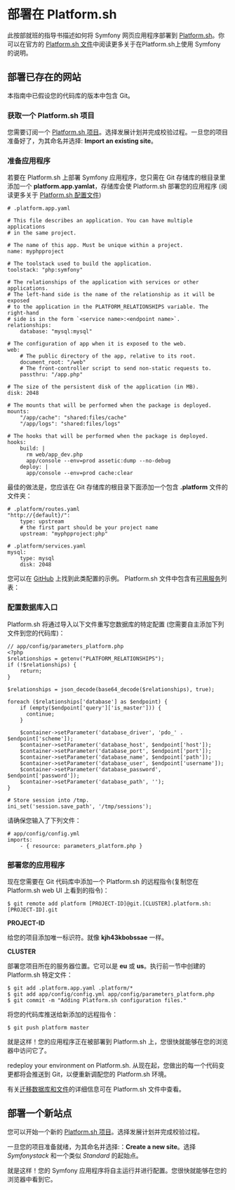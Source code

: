# 部署在 Platform.sh

此按部就班的指导书描述如何将 Symfony 网页应用程序部署到 [Platform.sh](https://platform.sh/)。你可以在官方的 [Platform.sh 文件](https://docs.platform.sh/)中阅读更多关于在Platform.sh上使用 Symfony 的说明。

## 部署已存在的网站

本指南中已假设您的代码库的版本中包含 Git。

### 获取一个 Platform.sh 项目

您需要订阅一个 [Platform.sh 项目](https://marketplace.commerceguys.com/platform/buy-now)。选择发展计划并完成校验过程。一旦您的项目准备好了，为其命名并选择: **Import an existing site**。

### 准备应用程序

若要在 Platform.sh 上部署 Symfony 应用程序，您只需在 Git 存储库的根目录里添加一个 **platform.app.yamlat**，存储库会使 Platform.sh 部署您的应用程序 (阅读更多关于 [Platform.sh 配置文件](https://docs.platform.sh/))

```
# .platform.app.yaml

# This file describes an application. You can have multiple applications
# in the same project.

# The name of this app. Must be unique within a project.
name: myphpproject

# The toolstack used to build the application.
toolstack: "php:symfony"

# The relationships of the application with services or other applications.
# The left-hand side is the name of the relationship as it will be exposed
# to the application in the PLATFORM_RELATIONSHIPS variable. The right-hand
# side is in the form `<service name>:<endpoint name>`.
relationships:
    database: "mysql:mysql"

# The configuration of app when it is exposed to the web.
web:
    # The public directory of the app, relative to its root.
    document_root: "/web"
    # The front-controller script to send non-static requests to.
    passthru: "/app.php"

# The size of the persistent disk of the application (in MB).
disk: 2048

# The mounts that will be performed when the package is deployed.
mounts:
    "/app/cache": "shared:files/cache"
    "/app/logs": "shared:files/logs"

# The hooks that will be performed when the package is deployed.
hooks:
    build: |
      rm web/app_dev.php
      app/console --env=prod assetic:dump --no-debug
    deploy: |
      app/console --env=prod cache:clear
```

最佳的做法是，您应该在 Git 存储库的根目录下面添加一个包含 **.platform** 文件的 文件夹：

```
# .platform/routes.yaml
"http://{default}/":
    type: upstream
    # the first part should be your project name
    upstream: "myphpproject:php"

# .platform/services.yaml
mysql:
    type: mysql
    disk: 2048

```

您可以在 [GitHub](https://github.com/platformsh/platformsh-examples) 上找到此类配置的示例。 Platform.sh 文件中包含有[可用服务](https://docs.platform.sh/#configure-services)列表：

### 配置数据库入口

Platform.sh 将通过导入以下文件重写您数据库的特定配置 (您需要自主添加下列文件到您的代码库)：

```
// app/config/parameters_platform.php
<?php
$relationships = getenv("PLATFORM_RELATIONSHIPS");
if (!$relationships) {
    return;
}

$relationships = json_decode(base64_decode($relationships), true);

foreach ($relationships['database'] as $endpoint) {
    if (empty($endpoint['query']['is_master'])) {
      continue;
    }

    $container->setParameter('database_driver', 'pdo_' . $endpoint['scheme']);
    $container->setParameter('database_host', $endpoint['host']);
    $container->setParameter('database_port', $endpoint['port']);
    $container->setParameter('database_name', $endpoint['path']);
    $container->setParameter('database_user', $endpoint['username']);
    $container->setParameter('database_password', $endpoint['password']);
    $container->setParameter('database_path', '');
}

# Store session into /tmp.
ini_set('session.save_path', '/tmp/sessions');
```

请确保您输入了下列文件：

```
# app/config/config.yml
imports:
    - { resource: parameters_platform.php }
```

### 部署您的应用程序

现在您需要在 Git 代码库中添加一个 Platform.sh 的远程指令(复制您在 Platform.sh web UI 上看到的指令)：

```
$ git remote add platform [PROJECT-ID]@git.[CLUSTER].platform.sh:[PROJECT-ID].git
```

**PROJECT-ID**

给您的项目添加唯一标识符。就像 **kjh43kbobssae** 一样。

**CLUSTER**

部署您项目所在的服务器位置。它可以是 **eu** 或 **us**。执行前一节中创建的 Platform.sh 特定文件：

```
$ git add .platform.app.yaml .platform/*
$ git add app/config/config.yml app/config/parameters_platform.php
$ git commit -m "Adding Platform.sh configuration files."
```

将您的代码库推送给新添加的远程指令：

```
$ git push platform master
```

就是这样！您的应用程序正在被部署到 Platform.sh 上，您很快就能够在您的浏览器中访问它了。

redeploy your environment on Platform.sh.
从现在起，您做出的每一个代码变更都将会推送到 Git，以便重新调配您的 Platform.sh 环境。

有关[迁移数据库和文件](https://docs.platform.sh/)的详细信息可在 Platform.sh 文件中查看。

## 部署一个新站点

您可以开始一个新的 [Platform.sh 项目](https://marketplace.commerceguys.com/platform/buy-now)。选择发展计划并完成校验过程。

一旦您的项目准备就绪，为其命名并选择:：**Create a new site**。选择*Symfonystack* 和一个类似 *Standard* 的起始点。

就是这样！您的 Symfony 应用程序将自主运行并进行配置。您很快就能够在您的浏览器中看到它。




